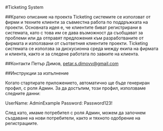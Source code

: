 #Ticketing System 

##Кратко oписание на проекта
Ticketing системите се използват от фирми и техните клиенти за съвместна работа по поддръжката на проекти.
Основната идея е, че клиентите биват регистрирани в системата, като с това им се дава възможност да
съобщават за проблеми или да отправят предложения към разработваните от фирмата и използвани от съответния клиентите проекти. 
Ticketing системата се използва за дискусионна среда между екипа на фирмата и клиента, както и за следене работата по завките на клиента.

##Контакти
Петър Димов,
petar.s.dimovv@gmail.com

##Инструкции за изпълнение

Когато стартирате приложението, автоматично ще бъде генериран профил, с роля Админ.
За да достъпим, този профил, използваме следните данни:

UserName: AdminExample
Password: Password123!

След като, имаме потребител с роля Админ, можем да започнем създаване на нови потребители, както и тяхното одобрение на регистрациите.






